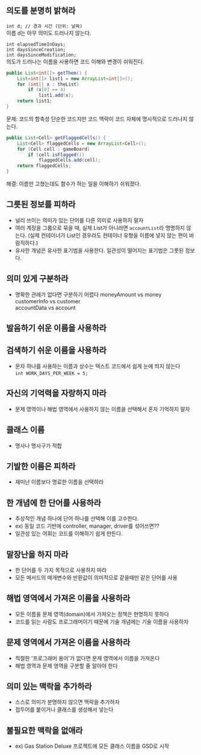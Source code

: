 ## 의도를 분명히 밝혀라  
`int d; // 경과 시간 (단위: 날짜)`  
이름 d는 아무 의미도 드러나지 않는다.

`int elapsedTimeInDays;`  
`int daysSinceCreation;`  
`int daysSinceModification;`  
의도가 드러나는 이름을 사용하면 코드 이해와 변경이 쉬워진다.

```java
public List<int[]> getThem() {
    List<int[]> list1 = new ArrayList<int[]>();
    for (int[] x : theList)
        if (x[0] == 4)
            list1.add(x);
    return list1;
}
```  
문제: 코드의 함축성
     단순한 코드지만 코드 맥락이 코드 자체에 명시적으로 드러나지 않는다.

```java
public List<Cell> getFlaggedCells() {
    List<Cell> flaggedCells = new ArrayList<Cell>();
    for (Cell cell : gameBoard)
        if (cell.isFlagged())
            flaggedCells.add(cell);
    return flaggedCells;
}
```
해결: 이름만 고쳤는데도 함수가 하는 일을 이해하기 쉬워졌다.


## 그릇된 정보를 피하라 
 - 널리 쓰이는 의미가 있는 단어를 다른 의미로 사용하지 말자
 - 여러 계정을 그룹으로 묶을 때, 실제 List가 아니라면 `accountList`라 명명하지 않는다. (실제 컨테이너가 List인 경우라도 컨테이너 유형을 이름에 넣지 않는 편이 바람직하다.)
 - 유사한 개념은 유사한 표기법을 사용한다. 일관성이 떨어지는 표기법은 그릇된 정보다.

 ## 의미 있게 구분하라
 - 명확한 관례가 없다면 구분하기 어렵다 
    moneyAmount vs money  
    customerInfo vs customer  
    accountData vs account  

## 발음하기 쉬운 이름을 사용하라 

## 검색하기 쉬운 이름을 사용하라
- 문자 하나를 사용하는 이름과 상수는 텍스트 코드에서 쉽게 눈에 띄지 않는다    
`int WORK_DAYS_PER_WEEK = 5;`   

## 자신의 기억력을 자랑하지 마라  
- 문제 영역이나 해법 영역에서 사용하지 않는 이름을 선택해서 혼자 기억하지 말자

## 클래스 이름
- 명사나 명사구가 적합

## 기발한 이름은 피하라
- 재미난 이름보다 명료한 이름을 선택하라

## 한 개념에 한 단어를 사용하라
- 추상적인 개념 하나에 단어 하나를 선택해 이를 고수한다.
- ex) 동일 코드 기반에 controller, manager, driver를 섞어쓰면??  
- 일관성 있는 어휘는 코드를 이해하기 쉽게 만든다.  

## 말장난을 하지 마라
- 한 단어를 두 가지 목적으로 사용하지 마라
- 모든 메서드의 매개변수와 반환값이 의미적으로 같을때만 같은 단어를 사용  

## 해법 영역에서 가져온 이름을 사용하라  
- 모든 이름을 문제 영역(domain)에서 가져오는 정책은 현명하지 못하다
- 코드를 읽는 사람도 프로그래머이기 때문에 기술 개념에는 기술 이름을 사용하자  

## 문제 영역에서 가져온 이름을 사용하라 
- 적절한 '프로그래머 용어'가 없다면 문제 영역에서 이름을 가져온다  
- 해법 영역과 문제 영역을 구분할 줄 알아야 한다  

## 의미 있는 맥락을 추가하라  
- 스스로 의미가 분명하지 않으면 맥락을 추가하자  
- 접두어를 붙이거나 클래스를 생성해서 넣는다  

## 불필요한 맥락을 없애라  
- ex) Gas Station Deluxe 프로젝트에 모든 클래스 이름을 GSD로 시작  

